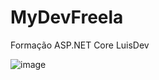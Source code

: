 # MyDevFreela
Formação ASP.NET Core LuisDev

![image](https://user-images.githubusercontent.com/55324902/190542722-560e4927-0323-4498-a50d-136a0c0b7fc8.png)
